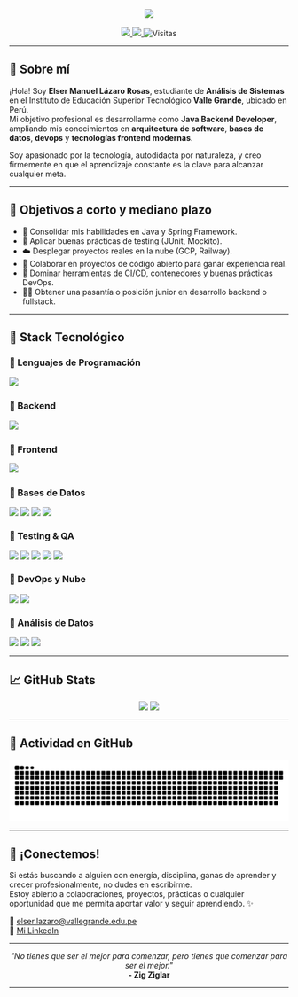 <!-- Encabezado animado bonito -->
<div align="center">
  <img src="https://capsule-render.vercel.app/api?type=waving&color=gradient&customColorList=13&height=200&section=header&text=Elser%20Manuel%20Lázaro%20Rosas&fontSize=40&fontAlign=center&desc=Analista%20de%20Sistemas%20%7C%20Desarrollador%20Java%20Backend%20%7C%20Estudiante%20%F0%9F%93%96&descSize=20&descAlign=center"/>
</div>

<p align="center">
  <a href="https://www.linkedin.com/in/elser-manuel-l%C3%A1zaro-rosas-56187a221/" target="_blank">
    <img src="https://img.shields.io/badge/-Visita%20mi%20LinkedIn-0A66C2?style=for-the-badge&logo=linkedin&logoColor=white"/>
  </a>
  <a href="mailto:elser.lazaro@vallegrande.edu.pe">
    <img src="https://img.shields.io/badge/-Contáctame%20por%20Correo-EA4335?style=for-the-badge&logo=gmail&logoColor=white"/>
  </a>
  <img src="https://komarev.com/ghpvc/?username=ElserManuel&style=for-the-badge&color=6D28D9" alt="Visitas"/>
</p>

---

## 👋 Sobre mí

¡Hola! Soy **Elser Manuel Lázaro Rosas**, estudiante de **Análisis de Sistemas** en el Instituto de Educación Superior Tecnológico **Valle Grande**, ubicado en Perú.  
Mi objetivo profesional es desarrollarme como **Java Backend Developer**, ampliando mis conocimientos en **arquitectura de software**, **bases de datos**, **devops** y **tecnologías frontend modernas**.

Soy apasionado por la tecnología, autodidacta por naturaleza, y creo firmemente en que el aprendizaje constante es la clave para alcanzar cualquier meta.

---

## 🎯 Objetivos a corto y mediano plazo

- 🔄 Consolidar mis habilidades en Java y Spring Framework.
- 🧪 Aplicar buenas prácticas de testing (JUnit, Mockito).
- ☁️ Desplegar proyectos reales en la nube (GCP, Railway).
- 🧠 Colaborar en proyectos de código abierto para ganar experiencia real.
- 🧰 Dominar herramientas de CI/CD, contenedores y buenas prácticas DevOps.
- 🧑‍💼 Obtener una pasantía o posición junior en desarrollo backend o fullstack.

---

## 🧠 Stack Tecnológico

### 🔹 Lenguajes de Programación

<p>
  <img src="https://skillicons.dev/icons?i=java,python,javascript,typescript" />
</p>

### 🔹 Backend

<p>
  <img src="https://skillicons.dev/icons?i=spring,nodejs,express" />
</p>

### 🔹 Frontend

<p>
  <img src="https://skillicons.dev/icons?i=html,css,angular,vue,react" />
</p>

### 🔹 Bases de Datos

<p>
  <img src="https://skillicons.dev/icons?i=mysql,postgres,mongodb,sqlite,redis" />
  <img src="https://img.shields.io/badge/Oracle-F80000?style=for-the-badge&logo=oracle&logoColor=white" height="28"/>
  <img src="https://img.shields.io/badge/SQL_Server-CC2927?style=for-the-badge&logo=microsoft-sql-server&logoColor=white" height="28"/>
  <img src="https://img.shields.io/badge/MariaDB-003545?style=for-the-badge&logo=mariadb&logoColor=white" height="28"/>
</p>

### 🔹 Testing & QA

<p>
  <img src="https://img.shields.io/badge/JUnit5-25A162?style=for-the-badge&logo=java&logoColor=white" height="28"/>
  <img src="https://img.shields.io/badge/Mockito-83B81A?style=for-the-badge&logo=java&logoColor=white" height="28"/>
  <img src="https://img.shields.io/badge/Swagger-85EA2D?style=for-the-badge&logo=swagger&logoColor=black" height="28"/>
  <img src="https://img.shields.io/badge/SoapUI-FFCA28?style=for-the-badge&logo=postman&logoColor=black" height="28"/>
  <img src="https://img.shields.io/badge/JMeter-D22128?style=for-the-badge&logo=apache&logoColor=white" height="28"/>
</p>

### 🔹 DevOps y Nube

<p>
  <img src="https://skillicons.dev/icons?i=docker,kubernetes,git,github,gcp" />
  <img src="https://img.shields.io/badge/Railway-131415?style=for-the-badge&logo=railway&logoColor=white" height="28"/>
</p>

### 🔹 Análisis de Datos

<p>
  <img src="https://img.shields.io/badge/BigQuery-4285F4?style=for-the-badge&logo=google-cloud&logoColor=white" height="28"/>
  <img src="https://img.shields.io/badge/Excel-217346?style=for-the-badge&logo=microsoft-excel&logoColor=white" height="28"/>
  <img src="https://img.shields.io/badge/Python%20Pandas-150458?style=for-the-badge&logo=python&logoColor=white" height="28"/>
</p>

---

## 📈 GitHub Stats

<p align="center">
  <img src="https://github-readme-stats.vercel.app/api?username=ElserManuel&show_icons=true&theme=tokyonight&hide_border=true" width="420"/>
  <img src="https://github-readme-stats.vercel.app/api/top-langs/?username=ElserManuel&layout=compact&theme=tokyonight&hide_border=true&langs_count=10&hide=html,css,batch" width="340"/>
</p>

---

## 🐍 Actividad en GitHub

<div align="center">
  <img src="https://github.com/ElserManuel/ElserManuel/blob/output/github-contribution-grid-snake-dark.svg" />
</div>

---

## 🤝 ¡Conectemos!

Si estás buscando a alguien con energía, disciplina, ganas de aprender y crecer profesionalmente, no dudes en escribirme.  
Estoy abierto a colaboraciones, proyectos, prácticas o cualquier oportunidad que me permita aportar valor y seguir aprendiendo. ✨

📧 elser.lazaro@vallegrande.edu.pe  
🔗 [Mi LinkedIn](https://www.linkedin.com/in/elser-manuel-l%C3%A1zaro-rosas-56187a221/)

---

<p align="center">
  <i>"No tienes que ser el mejor para comenzar, pero tienes que comenzar para ser el mejor."</i><br/>
  <b>- Zig Ziglar</b>
</p>

---

